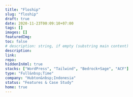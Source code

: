 ```yaml
---
title: "Floship"
slug: "floship"
draft: true
date: 2020-11-23T00:09:10+07:00
tags: []
images: []
featuredImg:
toc: false
# description: string, if empty (substring main content)
description:
link:
repo:
hiddenInXml: true
stacks: ["WordPress", "Tailwind", "Bedrock+Sage", "ACF"]
type: "Full&nbsp;Time"
company: "Hubton&nbsp;Indonesia"
status: "Features & Case Study"
home: true
---
```

